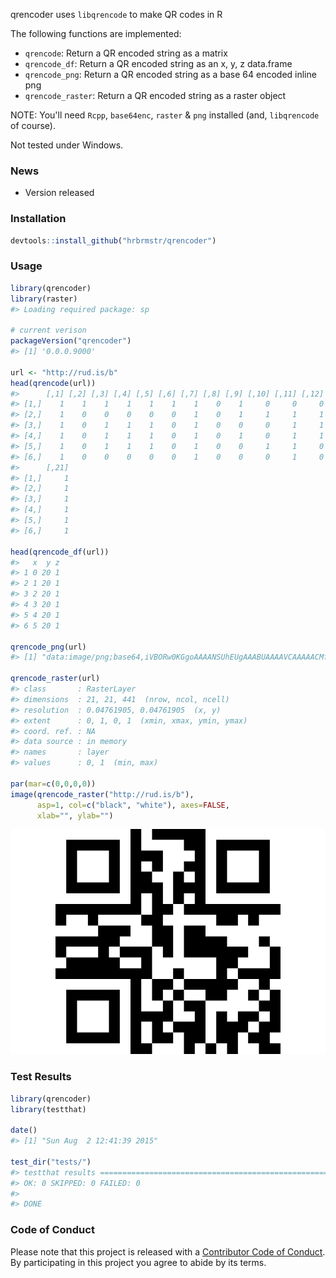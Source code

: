 <!-- README.md is generated from README.Rmd. Please edit that file -->
qrencoder uses `libqrencode` to make QR codes in R

The following functions are implemented:

-   `qrencode`: Return a QR encoded string as a matrix
-   `qrencode_df`: Return a QR encoded string as an x, y, z data.frame
-   `qrencode_png`: Return a QR encoded string as a base 64 encoded inline png
-   `qrencode_raster`: Return a QR encoded string as a raster object

NOTE: You'll need `Rcpp`, `base64enc`, `raster` & `png` installed (and, `libqrencode` of course).

Not tested under Windows.

### News

-   Version released

### Installation

``` r
devtools::install_github("hrbrmstr/qrencoder")
```

### Usage

``` r
library(qrencoder)
library(raster)
#> Loading required package: sp

# current verison
packageVersion("qrencoder")
#> [1] '0.0.0.9000'

url <- "http://rud.is/b"
head(qrencode(url))
#>      [,1] [,2] [,3] [,4] [,5] [,6] [,7] [,8] [,9] [,10] [,11] [,12] [,13] [,14] [,15] [,16] [,17] [,18] [,19] [,20]
#> [1,]    1    1    1    1    1    1    1    0    1     0     0     0     0     0     1     1     1     1     1     1
#> [2,]    1    0    0    0    0    0    1    0    1     1     1     1     0     0     1     0     0     0     0     0
#> [3,]    1    0    1    1    1    0    1    0    0     0     1     1     1     0     1     0     1     1     1     0
#> [4,]    1    0    1    1    1    0    1    0    1     0     1     1     0     0     1     0     1     1     1     0
#> [5,]    1    0    1    1    1    0    1    0    0     1     1     0     1     0     1     0     1     1     1     0
#> [6,]    1    0    0    0    0    0    1    0    0     0     1     0     0     0     1     0     0     0     0     0
#>      [,21]
#> [1,]     1
#> [2,]     1
#> [3,]     1
#> [4,]     1
#> [5,]     1
#> [6,]     1

head(qrencode_df(url))
#>   x  y z
#> 1 0 20 1
#> 2 1 20 1
#> 3 2 20 1
#> 4 3 20 1
#> 5 4 20 1
#> 6 5 20 1

qrencode_png(url)
#> [1] "data:image/png;base64,iVBORw0KGgoAAAANSUhEUgAAABUAAAAVCAAAAACMfPpKAAAACXBIWXMAAC4jAAAuIwF4pT92AAAAfElEQVQYlU2QWwrEMAwDR0vuf+XZj8qJSyjIyNYjAkAMQNFhkBCKzoNiin70kxKBN41ENuf7+9AZWQOGRx/2m4TeKy2YO0GyDpwszW5EUCs/ur78NZtGvSa8azdPDGttsonot8LtDFNnrs4yLSbuJk0ajnV3vevhCxUj4Q+R11n764g4WgAAAABJRU5ErkJggg=="

qrencode_raster(url)
#> class       : RasterLayer 
#> dimensions  : 21, 21, 441  (nrow, ncol, ncell)
#> resolution  : 0.04761905, 0.04761905  (x, y)
#> extent      : 0, 1, 0, 1  (xmin, xmax, ymin, ymax)
#> coord. ref. : NA 
#> data source : in memory
#> names       : layer 
#> values      : 0, 1  (min, max)

par(mar=c(0,0,0,0))
image(qrencode_raster("http://rud.is/b"), 
      asp=1, col=c("black", "white"), axes=FALSE, 
      xlab="", ylab="")
```

![](README-qr-1.png)

### Test Results

``` r
library(qrencoder)
library(testthat)

date()
#> [1] "Sun Aug  2 12:41:39 2015"

test_dir("tests/")
#> testthat results ========================================================================================================
#> OK: 0 SKIPPED: 0 FAILED: 0
#> 
#> DONE
```

### Code of Conduct

Please note that this project is released with a [Contributor Code of Conduct](CONDUCT.md). By participating in this project you agree to abide by its terms.
